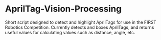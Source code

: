 # AprilTag-Vision-Processing
Short script designed to detect and highlight AprilTags for use in the FIRST Robotics Competition. Currently detects and boxes AprilTags, and returns useful values for calculating values such as distance, angle, etc.
